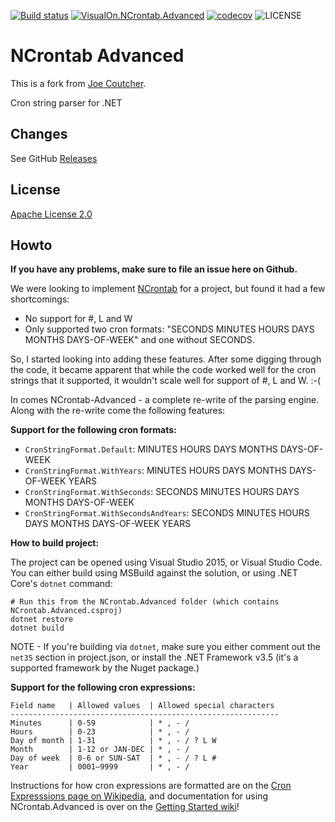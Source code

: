 [![Build status](https://github.com/visualon/NCrontab-Advanced/actions/workflows/build.yml/badge.svg)](https://github.com/visualon/NCrontab-Advanced/actions/workflows/build.yml)
[![VisualOn.NCrontab.Advanced](https://img.shields.io/nuget/v/VisualOn.NCrontab.Advanced?label=VisualOn.NCrontab.Advanced)](https://www.nuget.org/packages/VisualOn.NCrontab.Advanced)
[![codecov](https://codecov.io/github/visualon/NCrontab-Advanced/branch/main/graph/badge.svg?token=HA21uSD3qB)](https://codecov.io/github/visualon/NCrontab-Advanced)
![LICENSE](https://img.shields.io/github/license/visualon/NCrontab-Advanced)

# NCrontab Advanced

This is a fork from [Joe Coutcher](https://github.com/jcoutch/NCrontab-Advanced).

Cron string parser for .NET

## Changes

See GitHub [Releases](https://github.com/visualon/NCrontab-Advanced/releases)

## License

[Apache License 2.0](LICENSE)

## Howto

**If you have any problems, make sure to file an issue here on Github.**

We were looking to implement [NCrontab](https://github.com/atifaziz/NCrontab) for a project, but found it had a few shortcomings:

- No support for #, L and W
- Only supported two cron formats: "SECONDS MINUTES HOURS DAYS MONTHS DAYS-OF-WEEK" and one without SECONDS.

So, I started looking into adding these features. After some digging through the code, it became apparent that while the code worked well for the cron strings that it supported, it wouldn't scale well for support of #, L and W. :-(

In comes NCrontab-Advanced - a complete re-write of the parsing engine. Along with the re-write come the following features:

**Support for the following cron formats:**

- `CronStringFormat.Default`: MINUTES HOURS DAYS MONTHS DAYS-OF-WEEK
- `CronStringFormat.WithYears`: MINUTES HOURS DAYS MONTHS DAYS-OF-WEEK YEARS
- `CronStringFormat.WithSeconds`: SECONDS MINUTES HOURS DAYS MONTHS DAYS-OF-WEEK
- `CronStringFormat.WithSecondsAndYears`: SECONDS MINUTES HOURS DAYS MONTHS DAYS-OF-WEEK YEARS

**How to build project:**

The project can be opened using Visual Studio 2015, or Visual Studio Code. You can either build using MSBuild against the solution, or using .NET Core's `dotnet` command:

```
# Run this from the NCrontab.Advanced folder (which contains NCrontab.Advanced.csproj)
dotnet restore
dotnet build
```

NOTE - If you're building via `dotnet`, make sure you either comment out the `net35` section in project.json, or install the .NET Framework v3.5 (it's a supported framework by the Nuget package.)

**Support for the following cron expressions:**

```
Field name   | Allowed values  | Allowed special characters
------------------------------------------------------------
Minutes      | 0-59            | * , - /
Hours        | 0-23            | * , - /
Day of month | 1-31            | * , - / ? L W
Month        | 1-12 or JAN-DEC | * , - /
Day of week  | 0-6 or SUN-SAT  | * , - / ? L #
Year         | 0001–9999       | * , - /
```

Instructions for how cron expressions are formatted are on the [Cron Expresssions page on Wikipedia](https://en.wikipedia.org/wiki/Cron#CRON_expression), and documentation for using NCrontab.Advanced is over on the [Getting Started wiki](https://github.com/jcoutch/NCrontab-Advanced/wiki/Getting-started)!

